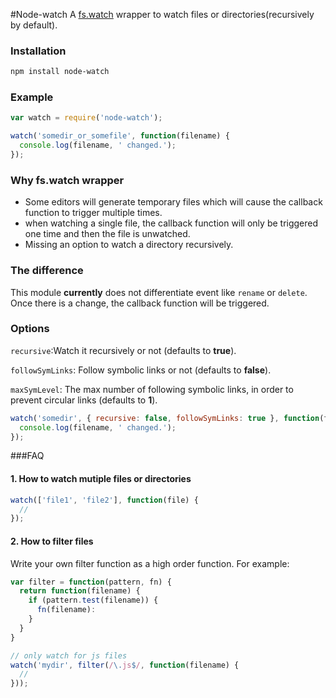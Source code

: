 #Node-watch
A [fs.watch](http://nodejs.org/api/fs.html#fs_fs_watch_filename_options_listener) wrapper to watch files or directories(recursively by default).  


### Installation

```bash
npm install node-watch
```

### Example

```js
var watch = require('node-watch');

watch('somedir_or_somefile', function(filename) {
  console.log(filename, ' changed.');
});
``` 

### Why fs.watch wrapper

* Some editors will generate temporary files which will cause the callback function to trigger multiple times.
* when watching a single file, the callback function will only be triggered one time and then the file is unwatched.
* Missing an option to watch a directory recursively.
 
 
### The difference
This module **currently** does not differentiate event like `rename` or `delete`. Once there is a change, the callback function will be triggered.


### Options

`recursive`:Watch it recursively or not (defaults to **true**). 

`followSymLinks`: Follow symbolic links or not (defaults to **false**).

`maxSymLevel`: The max number of following symbolic links, in order to prevent circular links (defaults to **1**). 


```js
watch('somedir', { recursive: false, followSymLinks: true }, function(filename) {
  console.log(filename, ' changed.');
});
```

###FAQ

#### 1. How to watch mutiple files or directories

```js
watch(['file1', 'file2'], function(file) {
  //
});
```

#### 2. How to filter files

Write your own filter function as a high order function. For example:

```js
var filter = function(pattern, fn) {
  return function(filename) {
    if (pattern.test(filename)) {
      fn(filename):
    }
  }
}

// only watch for js files
watch('mydir', filter(/\.js$/, function(filename) {
  // 
}));
```

